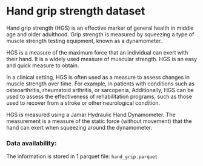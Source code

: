# Hand grip strength dataset  
Hand grip strength (HGS) is an effective marker of general health in middle age and older adulthood. Grip strength is measured by squeezing a type of muscle strength testing equipment, known as a dynamometer.

HGS is a measure of the maximum force that an individual can exert with their hand. It is a widely used measure of muscular strength. HGS is an easy and quick measure to obtain.

In a clinical setting, HGS is often used as a measure to assess changes in muscle strength over time. For example, in patients with conditions such as osteoarthritis, rheumatoid arthritis, or sarcopenia, Additionally, HGS can be used to assess the effectiveness of rehabilitation programs, such as those used to recover from a stroke or other neurological condition.

HGS is measured using a Jamar Hydraulic Hand Dynamometer. The measurement is a measure of the static force (without movement) that the hand can exert when squeezing around the dynamometer.

### Data availability:
The information is stored in 1 parquet file: `hand_grip.parquet`